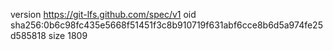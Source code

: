 version https://git-lfs.github.com/spec/v1
oid sha256:0b6c98fc435e5668f51451f3c8b910719f631abf6cce8b6d5a974fe25d585818
size 1809
